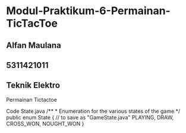 # Modul-Praktikum-6-Permainan-TicTacToe
## Alfan Maulana
## 5311421011
## Teknik Elektro

Permainan Tictactoe

Code State.java
/** * Enumeration for the various states of the game */ public enum
State { // to save as "GameState.java"
PLAYING, DRAW, CROSS_WON, NOUGHT_WON
}
